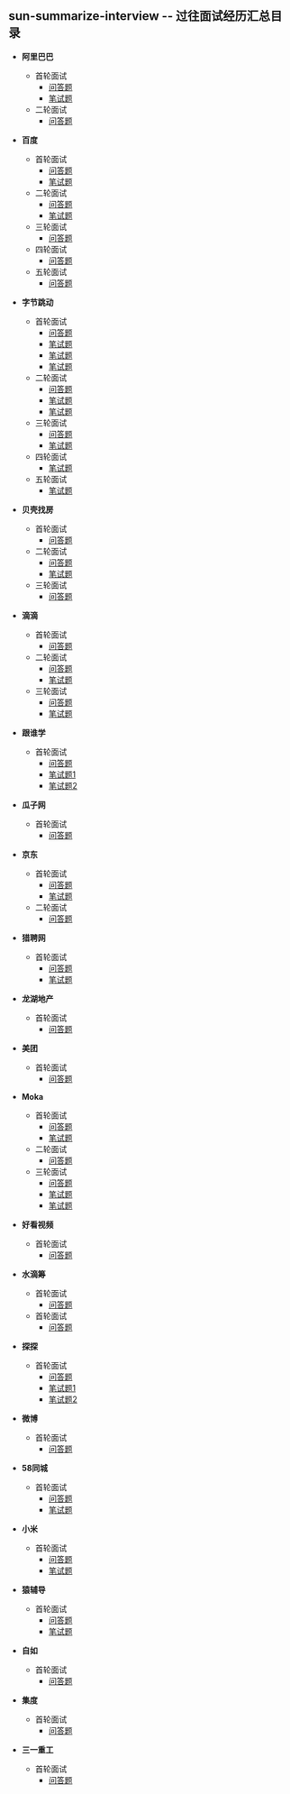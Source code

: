 sun-summarize-interview -- 过往面试经历汇总目录
------------------
* **阿里巴巴**   
  - 首轮面试  
    - [问答题](../sun-summarize-interview/src/main/java/alibaba/first/Question.md) 
    - [笔试题](../sun-summarize-interview/src/main/java/alibaba/first/WriteExam.java) 
  - 二轮面试
    - [问答题](../sun-summarize-interview/src/main/java/alibaba/second/Question.md) 

* **百度**        
  - 首轮面试
    - [问答题](src/main/java/baidu/first/Question.md) 
    - [笔试题](../sun-summarize-interview/src/main/java/baidu/first/WriteExamOne.java) 
  - 二轮面试
    - [问答题](../sun-summarize-interview/src/main/java/baidu/second/Question.md) 
    - [笔试题](../sun-summarize-interview/src/main/java/baidu/second/WriteExam.java) 
  - 三轮面试
    - [问答题](../sun-summarize-interview/src/main/java/baidu/third/Question.md) 
  - 四轮面试
    - [问答题](../sun-summarize-interview/src/main/java/baidu/fourth/Question.md) 
  - 五轮面试
    - [问答题](../sun-summarize-interview/src/main/java/baidu/five/Question.md) 


* **字节跳动**        
  - 首轮面试
    - [问答题](src/main/java/zijie/first/Question.md) 
    - [笔试题](../sun-summarize-interview/src/main/java/zijie/first/WriteExamOne.java) 
    - [笔试题](../sun-summarize-interview/src/main/java/zijie/first/WriteExamTwo.java) 
    - [笔试题](../sun-summarize-interview/src/main/java/zijie/first/WriteExamThree.java) 
  - 二轮面试
    - [问答题](../sun-summarize-interview/src/main/java/zijie/second/Question.md) 
    - [笔试题](../sun-summarize-interview/src/main/java/zijie/second/WriteExamOne.java) 
    - [笔试题](../sun-summarize-interview/src/main/java/zijie/second/WriteExamTwo.java) 
  - 三轮面试
    - [问答题](../sun-summarize-interview/src/main/java/zijie/third/Question.md) 
    - [笔试题](../sun-summarize-interview/src/main/java/zijie/third/WriteExam.java) 
  - 四轮面试
    - [笔试题](../sun-summarize-interview/src/main/java/zijie/forth/WriteExam.java) 
  - 五轮面试
    - [笔试题](../sun-summarize-interview/src/main/java/zijie/five/WriteExam.java) 


* **贝壳找房**        
  - 首轮面试
    - [问答题](src/main/java/beike/first/Question.md) 
  - 二轮面试
    - [问答题](../sun-summarize-interview/src/main/java/beike/second/Question.md) 
    - [笔试题](../sun-summarize-interview/src/main/java/beike/second/WriteExam.java) 
  - 三轮面试
    - [问答题](../sun-summarize-interview/src/main/java/beike/third/Question.md) 
    

* **滴滴**        
  - 首轮面试
    - [问答题](src/main/java/didi/first/Question.md) 
  - 二轮面试
    - [问答题](../sun-summarize-interview/src/main/java/didi/second/Question.md) 
    - [笔试题](../sun-summarize-interview/src/main/java/didi/second/WriteExam.java) 
  - 三轮面试
    - [问答题](../sun-summarize-interview/src/main/java/didi/third/Question.md) 
    - [笔试题](../sun-summarize-interview/src/main/java/didi/third/WriteExam.java) 
    

* **跟谁学**        
  - 首轮面试
    - [问答题](src/main/java/genshuixue/first/Question.md) 
    - [笔试题1](../sun-summarize-interview/src/main/java/genshuixue/first/WriteExamOne.java) 
    - [笔试题2](../sun-summarize-interview/src/main/java/genshuixue/first/WriteExamTwo.java) 


* **瓜子网**        
  - 首轮面试
    - [问答题](src/main/java/guazi/first/Question.md) 
    

* **京东**        
  - 首轮面试
    - [问答题](src/main/java/jingdong/first/Question.md) 
    - [笔试题](../sun-summarize-interview/src/main/java/jingdong/first/WriteExam.java) 
  - 二轮面试
    - [问答题](../sun-summarize-interview/src/main/java/jingdong/second/Question.md) 


* **猎聘网**        
  - 首轮面试
    - [问答题](src/main/java/liepin/first/Question.md) 
    - [笔试题](../sun-summarize-interview/src/main/java/liepin/first/WriteExam.java) 
    
* **龙湖地产**            
  - 首轮面试
    - [问答题](src/main/java/longhu/first/Question.md) 
    
* **美团**          
  - 首轮面试
    - [问答题](src/main/java/meituan/first/Question.md) 


* **Moka**        
  - 首轮面试
    - [问答题](src/main/java/moka/first/Question.md) 
    - [笔试题](../sun-summarize-interview/src/main/java/moka/first/WriteExam.java) 
  - 二轮面试
    - [问答题](../sun-summarize-interview/src/main/java/moka/second/Question.md) 
  - 三轮面试
      - [问答题](src/main/java/moka/third/Question.md) 
      - [笔试题](../sun-summarize-interview/src/main/java/moka/third/WriteExamOne.java) 
      - [笔试题](../sun-summarize-interview/src/main/java/moka/third/WriteExamTwo.java) 

* **好看视频**          
  - 首轮面试
    - [问答题](src/main/java/shipin/first/Question.md) 
    

* **水滴筹**          
  - 首轮面试
    - [问答题](src/main/java/shuidichou/first/Question.md) 
  - 首轮面试
    - [问答题](src/main/java/shuidichou/second/Question.md) 
    
* **探探**        
  - 首轮面试
    - [问答题](src/main/java/tantan/first/Question.md) 
    - [笔试题1](../sun-summarize-interview/src/main/java/tantan/first/WriteExamOne.java) 
    - [笔试题2](../sun-summarize-interview/src/main/java/tantan/first/WriteExamTwo.java) 
    
* **微博**          
  - 首轮面试
    - [问答题](src/main/java/weibo/first/Question.md) 
    
* **58同城**        
  - 首轮面试
    - [问答题](src/main/java/wuba/first/Question.md) 
    - [笔试题](../sun-summarize-interview/src/main/java/wuba/first/WriteExam.java) 
    
   
* **小米**        
  - 首轮面试
    - [问答题](src/main/java/xiaomi/first/Question.md) 
    - [笔试题](../sun-summarize-interview/src/main/java/xiaomi/first/WriteExam.java) 
    
  
* **猿辅导**        
  - 首轮面试
    - [问答题](src/main/java/yuanfudao/first/Question.md) 
    - [笔试题](../sun-summarize-interview/src/main/java/yuanfudao/first/WriteExam.java) 
        
* **自如**          
  - 首轮面试
    - [问答题](src/main/java/ziru/first/Question.md) 
    
        
* **集度**          
  - 首轮面试
    - [问答题](src/main/java/jidu/first/Question.md) 
           
* **三一重工**          
  - 首轮面试
    - [问答题](src/main/java/sanyizhonggong/first/Question.md) 
